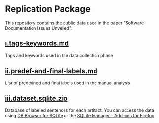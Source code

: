 # Replication Package

This repository contains the public data used in the paper "Software Documentation Issues Unveiled":  

## [i.tags-keywords.md](https://github.com/anonymouspaperauthors-ICSE19/replicationpackage/blob/master/i.tags-keywords.md)
Tags and keywords used in the data collection phase

## [ii.predef-and-final-labels.md](https://github.com/anonymouspaperauthors-ICSE19/replicationpackage/blob/master/ii.predef-and-final-labels.md)
List of predefined and final labels used in the manual analysis

## [iii.dataset.sqlite.zip](https://github.com/anonymouspaperauthors-ICSE19/replicationpackage/blob/master/iii.dataset.sqlite.zip)
Database of labeled sentences for each artifact.  You can access the data using [DB Browser for SQLite](https://sqlitebrowser.org/) or the [SQLite Manager - Add-ons for Firefox](https://addons.mozilla.org/en-US/firefox/addon/sqlite-manager/) 
